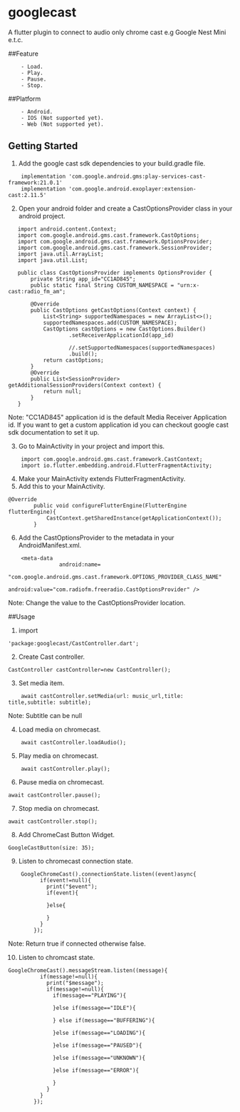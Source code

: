 # googlecast

A flutter plugin to connect to audio only chrome cast e.g Google Nest Mini e.t.c.

##Feature
``` 
    - Load.
    - Play.
    - Pause.
    - Stop.
```
##Platform
``` 
    - Android.
    - IOS (Not supported yet).
    - Web (Not supported yet).
```
## Getting Started
1) Add the google cast sdk dependencies to your build.gradle file.
```
    implementation 'com.google.android.gms:play-services-cast-framework:21.0.1'
    implementation 'com.google.android.exoplayer:extension-cast:2.11.5'
```
2) Open your android folder and create a CastOptionsProvider class in your android project.
```
   import android.content.Context;
   import com.google.android.gms.cast.framework.CastOptions;
   import com.google.android.gms.cast.framework.OptionsProvider;
   import com.google.android.gms.cast.framework.SessionProvider;   
   import java.util.ArrayList;
   import java.util.List;
   
   public class CastOptionsProvider implements OptionsProvider {
       private String app_id="CC1AD845";
       public static final String CUSTOM_NAMESPACE = "urn:x-cast:radio_fm_am";
   
       @Override
       public CastOptions getCastOptions(Context context) {
           List<String> supportedNamespaces = new ArrayList<>();
           supportedNamespaces.add(CUSTOM_NAMESPACE);
           CastOptions castOptions = new CastOptions.Builder()
                   .setReceiverApplicationId(app_id)
   
                   //.setSupportedNamespaces(supportedNamespaces)
                   .build();
           return castOptions;
       }
       @Override
       public List<SessionProvider> getAdditionalSessionProviders(Context context) {
           return null;
       }
   }
```
Note: "CC1AD845" application id is the default Media Receiver Application id. If you want to get a custom application id you can checkout google cast sdk documentation to set it up.

3) Go to MainActivity in your project and import this.
```
    import com.google.android.gms.cast.framework.CastContext;
    import io.flutter.embedding.android.FlutterFragmentActivity;
```
4) Make your MainActivity extends FlutterFragmentActivity.
5) Add this to your MainActivity.
```
@Override
        public void configureFlutterEngine(FlutterEngine flutterEngine){
            CastContext.getSharedInstance(getApplicationContext());
        }
```
6) Add the CastOptionsProvider to the metadata in your AndroidManifest.xml.
```
    <meta-data
                android:name=
                    "com.google.android.gms.cast.framework.OPTIONS_PROVIDER_CLASS_NAME"
                android:value="com.radiofm.freeradio.CastOptionsProvider" />
```
   Note: Change the value to the CastOptionsProvider location.
   
##Usage
1) import  
``` 
'package:googlecast/CastController.dart';
```

2) Create Cast controller.
```
CastController castController=new CastController();
```
3) Set media item.
```
    await castController.setMedia(url: music_url,title: title,subtitle: subtitle);
```   
Note: Subtitle can be null
          
4) Load media on chromecast.
```
    await castController.loadAudio();
```
5) Play media on chromecast.
```
    await castController.play();
```
6) Pause media on chromecast.
```
await castController.pause();
```   
7) Stop media on chromecast.
```
await castController.stop();
```
8) Add ChromeCast Button Widget.
```
GoogleCastButton(size: 35);
```
9) Listen to chromecast connection state.
```
    GoogleChromeCast().connectionState.listen((event)async{
          if(event!=null){
            print("$event");
            if(event){
             
            }else{
              
            }
          }
        });
```
Note: Return true if connected otherwise false.
   
10) Listen to chromcast state.
```
GoogleChromeCast().messageStream.listen((message){
          if(message!=null){
            print("$message");
            if(message!=null){
              if(message=="PLAYING"){
                
              }else if(message=="IDLE"){
               
              } else if(message=="BUFFERING"){
                
              }else if(message=="LOADING"){
                
              }else if(message=="PAUSED"){
                
              }else if(message=="UNKNOWN"){
              
              }else if(message=="ERROR"){
                
              }
            }
          }
        });
```

